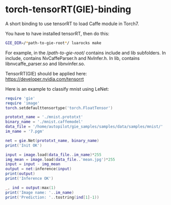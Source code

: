 torch-tensorRT(GIE)-binding
===================

A short binding to use tensorRT to load Caffe module in Torch7.

You have to have installed tensorRT, then do this:

```bash
GIE_DIR=/*path-to-gie-root*/ luarocks make
```

For example, in the /*path-to-gie-root*/ contains include and lib subfolders.
In include, contains NvCaffeParser.h and NvInfer.h.
In lib, contains libnvcaffe_parser.so and libnvinfer.so.

TensorRT(GIE) should be applied here:
https://developer.nvidia.com/tensorrt

Here is an example to classify mnist using LeNet:

```lua
require 'gie'
require 'image'
torch.setdefaulttensortype('torch.FloatTensor')

prototxt_name = './mnist.prototxt'
binary_name = './mnist.caffemodel'
data_file = '/home/autopilot/gie_samples/samples/data/samples/mnist/'
im_name = '7.pgm'

net = gie.Net(prototxt_name, binary_name)
print('Init OK')

input = image.load(data_file..im_name)*255
img_mean = image.load(data_file..'mean.jpg')*255
input = input - img_mean
output = net:inference(input)
print(output)
print('Inference OK')

_, ind = output:max(1)
print('Image name: '..im_name)
print('Prediction: '..tostring(ind[1]-1))
```
